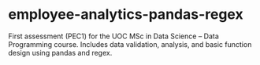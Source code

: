 # employee-analytics-pandas-regex
First assessment (PEC1) for the UOC MSc in Data Science – Data Programming course. Includes data validation, analysis, and basic function design using pandas and regex.
